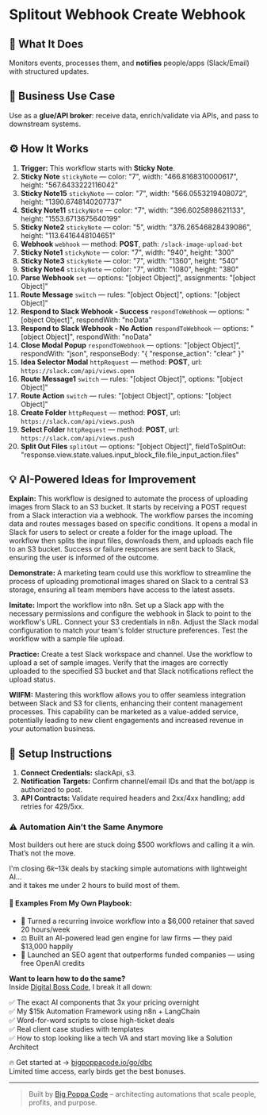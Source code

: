 # Splitout Webhook Create Webhook
## 🚀 What It Does
Monitors events, processes them, and **notifies** people/apps (Slack/Email) with structured updates.

## 💼 Business Use Case
Use as a **glue/API broker**: receive data, enrich/validate via APIs, and pass to downstream systems.

## ⚙️ How It Works
1. **Trigger:** This workflow starts with **Sticky Note**.
2. **Sticky Note** `stickyNote` — color: "7", width: "466.8168310000617", height: "567.6433222116042"
3. **Sticky Note15** `stickyNote` — color: "7", width: "566.0553219408072", height: "1390.6748140207737"
4. **Sticky Note11** `stickyNote` — color: "7", width: "396.6025898621133", height: "1553.6713675640199"
5. **Sticky Note2** `stickyNote` — color: "5", width: "376.26546828439086", height: "113.6416448104651"
6. **Webhook** `webhook` — method: **POST**, path: `/slack-image-upload-bot`
7. **Sticky Note1** `stickyNote` — color: "7", width: "940", height: "300"
8. **Sticky Note3** `stickyNote` — color: "7", width: "1360", height: "540"
9. **Sticky Note4** `stickyNote` — color: "7", width: "1080", height: "380"
10. **Parse Webhook** `set` — options: "[object Object]", assignments: "[object Object]"
11. **Route Message** `switch` — rules: "[object Object]", options: "[object Object]"
12. **Respond to Slack Webhook - Success** `respondToWebhook` — options: "[object Object]", respondWith: "noData"
13. **Respond to Slack Webhook - No Action** `respondToWebhook` — options: "[object Object]", respondWith: "noData"
14. **Close Modal Popup** `respondToWebhook` — options: "[object Object]", respondWith: "json", responseBody: "{
  "response_action": "clear"
}"
15. **Idea Selector Modal** `httpRequest` — method: **POST**, url: `https://slack.com/api/views.open`
16. **Route Message1** `switch` — rules: "[object Object]", options: "[object Object]"
17. **Route Action** `switch` — rules: "[object Object]", options: "[object Object]"
18. **Create Folder** `httpRequest` — method: **POST**, url: `https://slack.com/api/views.push`
19. **Select Folder** `httpRequest` — method: **POST**, url: `https://slack.com/api/views.push`
20. **Split Out Files** `splitOut` — options: "[object Object]", fieldToSplitOut: "response.view.state.values.input_block_file.file_input_action.files"

## 💡 AI-Powered Ideas for Improvement
**Explain:** This workflow is designed to automate the process of uploading images from Slack to an S3 bucket. It starts by receiving a POST request from a Slack interaction via a webhook. The workflow parses the incoming data and routes messages based on specific conditions. It opens a modal in Slack for users to select or create a folder for the image upload. The workflow then splits the input files, downloads them, and uploads each file to an S3 bucket. Success or failure responses are sent back to Slack, ensuring the user is informed of the outcome.

**Demonstrate:** A marketing team could use this workflow to streamline the process of uploading promotional images shared on Slack to a central S3 storage, ensuring all team members have access to the latest assets.

**Imitate:** Import the workflow into n8n. Set up a Slack app with the necessary permissions and configure the webhook in Slack to point to the workflow's URL. Connect your S3 credentials in n8n. Adjust the Slack modal configuration to match your team's folder structure preferences. Test the workflow with a sample file upload.

**Practice:** Create a test Slack workspace and channel. Use the workflow to upload a set of sample images. Verify that the images are correctly uploaded to the specified S3 bucket and that Slack notifications reflect the upload status.

**WIIFM:** Mastering this workflow allows you to offer seamless integration between Slack and S3 for clients, enhancing their content management processes. This capability can be marketed as a value-added service, potentially leading to new client engagements and increased revenue in your automation business.

## 🔧 Setup Instructions
1. **Connect Credentials:** slackApi, s3.
2. **Notification Targets:** Confirm channel/email IDs and that the bot/app is authorized to post.
3. **API Contracts:** Validate required headers and 2xx/4xx handling; add retries for 429/5xx.

### ⚠️ Automation Ain’t the Same Anymore

Most builders out here are stuck doing $500 workflows and calling it a win.  
That’s not the move.  

I'm closing $6k–$13k deals by stacking simple automations with lightweight AI...  
and it takes me under 2 hours to build most of them.

#### 🧠 Examples From My Own Playbook:
- 🔁 Turned a recurring invoice workflow into a $6,000 retainer that saved 20 hours/week  
- ⚖️ Built an AI-powered lead gen engine for law firms — they paid $13,000 happily  
- 🚀 Launched an SEO agent that outperforms funded companies — using free OpenAI credits  

**Want to learn how to do the same?**  
Inside [Digital Boss Code](https://bigpoppacode.io/go/dbc), I break it all down:

✅ The exact AI components that 3x your pricing overnight  
✅ My $15k Automation Framework using n8n + LangChain  
✅ Word-for-word scripts to close high-ticket deals  
✅ Real client case studies with templates  
✅ How to stop looking like a tech VA and start moving like a Solution Architect  

🔥 Get started at → [bigpoppacode.io/go/dbc](https://bigpoppacode.io/go/dbc)  
Limited time access, early birds get the best bonuses.

---
> Built by [Big Poppa Code](https://bigpoppacode.io) – architecting automations that scale people, profits, and purpose.
